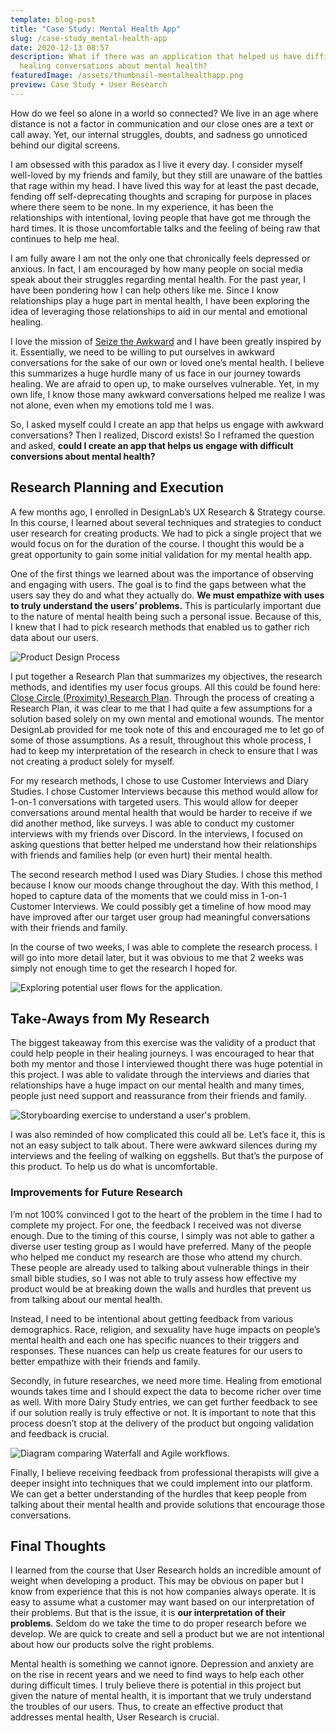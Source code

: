 ```yaml
---
template: blog-post
title: "Case Study: Mental Health App"
slug: /case-study_mental-health-app
date: 2020-12-13 08:57
description: What if there was an application that helped us have difficult but
  healing conversations about mental health?
featuredImage: /assets/thumbnail-mentalhealthapp.png
preview: Case Study • User Research
---
```

<!--StartFragment-->

How do we feel so alone in a world so connected? We live in an age where distance is not a factor in communication and our close ones are a text or call away. Yet, our internal struggles, doubts, and sadness go unnoticed behind our digital screens.

I am obsessed with this paradox as I live it every day. I consider myself well-loved by my friends and family, but they still are unaware of the battles that rage within my head. I have lived this way for at least the past decade, fending off self-deprecating thoughts and scraping for purpose in places where there seem to be none. In my experience, it has been the relationships with intentional, loving people that have got me through the hard times. It is those uncomfortable talks and the feeling of being raw that continues to help me heal.

I am fully aware I am not the only one that chronically feels depressed or anxious. In fact, I am encouraged by how many people on social media speak about their struggles regarding mental health. For the past year, I have been pondering how I can help others like me. Since I know relationships play a huge part in mental health, I have been exploring the idea of leveraging those relationships to aid in our mental and emotional healing.

I love the mission of [Seize the Awkward](https://seizetheawkward.org/) and I have been greatly inspired by it. Essentially, we need to be willing to put ourselves in awkward conversations for the sake of our own or loved one’s mental health. I believe this summarizes a huge hurdle many of us face in our journey towards healing. We are afraid to open up, to make ourselves vulnerable. Yet, in my own life, I know those many awkward conversations helped me realize I was not alone, even when my emotions told me I was.

So, I asked myself could I create an app that helps us engage with awkward conversations? Then I realized, Discord exists! So I reframed the question and asked, **could I create an app that helps us engage with difficult conversions about mental health?**

<!--EndFragment-->



<!--StartFragment-->

## Research Planning and Execution

A few months ago, I enrolled in DesignLab’s UX Research & Strategy course. In this course, I learned about several techniques and strategies to conduct user research for creating products. We had to pick a single project that we would focus on for the duration of the course. I thought this would be a great opportunity to gain some initial validation for my mental health app.

One of the first things we learned about was the importance of observing and engaging with users. The goal is to find the gaps between what the users say they do and what they actually do. **We must empathize with uses to truly understand the users’ problems.** This is particularly important due to the nature of mental health being such a personal issue. Because of this, I knew that I had to pick research methods that enabled us to gather rich data about our users.

![Product Design Process](/assets/diagram_v3.png "Overview of the design process taught by DesignLabs")

I put together a Research Plan that summarizes my objectives, the research methods, and identifies my user focus groups. All this could be found here: [Close Circle (Proximity) Research Plan](https://docs.google.com/document/d/1cvhdw_Z0L3Ph6LhkHJi0Xfx3z0sqvMRMExkWEVpCEjw/edit?usp=sharing). Through the process of creating a Research Plan, it was clear to me that I had quite a few assumptions for a solution based solely on my own mental and emotional wounds. The mentor DesignLab provided for me took note of this and encouraged me to let go of some of those assumptions. As a result, throughout this whole process, I had to keep my interpretation of the research in check to ensure that I was not creating a product solely for myself.

For my research methods, I chose to use Customer Interviews and Diary Studies. I chose Customer Interviews because this method would allow for 1-on-1 conversations with targeted users. This would allow for deeper conversations around mental health that would be harder to receive if we did another method, like surveys. I was able to conduct my customer interviews with my friends over Discord. In the interviews, I focused on asking questions that better helped me understand how their relationships with friends and families help (or even hurt) their mental health.

The second research method I used was Diary Studies. I chose this method because I know our moods change throughout the day. With this method, I hoped to capture data of the moments that we could miss in 1-on-1 Customer Interviews. We could possibly get a timeline of how mood may have improved after our target user group had meaningful conversations with their friends and family.

In the course of two weeks, I was able to complete the research process. I will go into more detail later, but it was obvious to me that 2 weeks was simply not enough time to get the research I hoped for.

![Exploring potential user flows for the application.](/assets/userflow_v1.jpg "Towards the end of the course we focused on creating user flows and low-fidelity mockups.")

<!--EndFragment-->



<!--StartFragment-->

## Take-Aways from My Research

The biggest takeaway from this exercise was the validity of a product that could help people in their healing journeys. I was encouraged to hear that both my mentor and those I interviewed thought there was huge potential in this project. I was able to validate through the interviews and diaries that relationships have a huge impact on our mental health and many times, people just need support and reassurance from their friends and family.

![Storyboarding exercise to understand a user's problem.](/assets/storyboardreview_v1.png "Feedback to validate how accurately I captured the user's problem.")

I was also reminded of how complicated this could all be. Let’s face it, this is not an easy subject to talk about. There were awkward silences during my interviews and the feeling of walking on eggshells. But that’s the purpose of this product. To help us do what is uncomfortable.

### Improvements for Future Research

I’m not 100% convinced I got to the heart of the problem in the time I had to complete my project. For one, the feedback I received was not diverse enough. Due to the timing of this course, I simply was not able to gather a diverse user testing group as I would have preferred. Many of the people who helped me conduct my research are those who attend my church. These people are already used to talking about vulnerable things in their small bible studies, so I was not able to truly assess how effective my product would be at breaking down the walls and hurdles that prevent us from talking about our mental health.

Instead, I need to be intentional about getting feedback from various demographics. Race, religion, and sexuality have huge impacts on people’s mental health and each one has specific nuances to their triggers and responses. These nuances can help us create features for our users to better empathize with their friends and family.

Secondly, in future researches, we need more time. Healing from emotional wounds takes time and I should expect the data to become richer over time as well. With more Dairy Study entries, we can get further feedback to see if our solution really is truly effective or not. It is important to note that this process doesn’t stop at the delivery of the product but ongoing validation and feedback is crucial.

![Diagram comparing Waterfall and Agile workflows.](/assets/ux-delivery.png "The Agile workflow would allow us to recieve constant feedback from users.")

Finally, I believe receiving feedback from professional therapists will give a deeper insight into techniques that we could implement into our platform. We can get a better understanding of the hurdles that keep people from talking about their mental health and provide solutions that encourage those conversations.

<!--EndFragment-->



<!--StartFragment-->

## Final Thoughts

I learned from the course that User Research holds an incredible amount of weight when developing a product. This may be obvious on paper but I know from experience that this is not how companies always operate. It is easy to assume what a customer may want based on our interpretation of their problems. But that is the issue, it is **our interpretation of their problems**. Seldom do we take the time to do proper research before we develop. We are quick to create and sell a product but we are not intentional about how our products solve the right problems.

Mental health is something we cannot ignore. Depression and anxiety are on the rise in recent years and we need to find ways to help each other during difficult times. I truly believe there is potential in this project but given the nature of mental health, it is important that we truly understand the troubles of our users. Thus, to create an effective product that addresses mental health, User Research is crucial.

<!--EndFragment-->